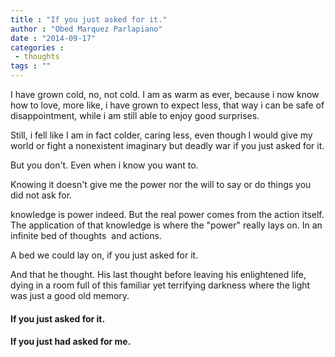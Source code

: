 ```yaml
---
title : "If you just asked for it."
author : "Obed Marquez Parlapiano"
date : "2014-09-17"
categories : 
 - thoughts
tags : ""
---
```


I have grown cold, no, not cold. I am as warm as ever, because i now know how to love, more like, i have grown to expect less, that way i can be safe of disappointment, while i am still able to enjoy good surprises.

Still, i fell like I am in fact colder, caring less, even though I would give my world or fight a nonexistent imaginary but deadly war if you just asked for it.

But you don't. Even when i know you want to.

Knowing it doesn't give me the power nor the will to say or do things you did not ask for.

knowledge is power indeed. But the real power comes from the action itself. The application of that knowledge is where the "power" really lays on. In an infinite bed of thoughts  and actions.

A bed we could lay on, if you just asked for it.

And that he thought. His last thought before leaving his enlightened life, dying in a room full of this familiar yet terrifying darkness where the light was just a good old memory.

#### If you just asked for it.

#### If you just had asked for me.
